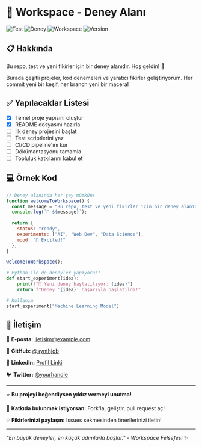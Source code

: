 # 🚀 Workspace - Deney Alanı

![Test](https://img.shields.io/badge/Test-Passing-brightgreen) ![Deney](https://img.shields.io/badge/Deney-Active-blue) ![Workspace](https://img.shields.io/badge/Workspace-Live-orange) ![Version](https://img.shields.io/badge/Version-1.0.0-purple)

## 📋 Hakkında

Bu repo, test ve yeni fikirler için bir deney alanıdır. Hoş geldin! 🎉

Burada çeşitli projeler, kod denemeleri ve yaratıcı fikirler geliştiriyorum. Her commit yeni bir keşif, her branch yeni bir macera!

## ✅ Yapılacaklar Listesi

- [x] Temel proje yapısını oluştur
- [x] README dosyasını hazırla
- [ ] İlk deney projesini başlat
- [ ] Test scriptlerini yaz
- [ ] CI/CD pipeline'ını kur
- [ ] Dökümantasyonu tamamla
- [ ] Topluluk katkılarını kabul et

## 💻 Örnek Kod

```javascript
// Deney alanında her şey mümkün!
function welcomeToWorkspace() {
  const message = "Bu repo, test ve yeni fikirler için bir deney alanıdır. Hoş geldin!";
  console.log(`🎯 ${message}`);
  
  return {
    status: "ready",
    experiments: ["AI", "Web Dev", "Data Science"],
    mood: "🚀 Excited!"
  };
}

welcomeToWorkspace();
```

```python
# Python ile de deneyler yapıyoruz!
def start_experiment(idea):
    print(f"🧪 Yeni deney başlatılıyor: {idea}")
    return f"Deney '{idea}' başarıyla başlatıldı!"

# Kullanım
start_experiment("Machine Learning Model")
```

## 🤝 İletişim

📧 **E-posta:** [iletisim@example.com](mailto:iletisim@example.com)

🐙 **GitHub:** [@synthjob](https://github.com/synthjob)

💼 **LinkedIn:** [Profil Linki](https://linkedin.com/in/yourprofile)

🐦 **Twitter:** [@yourhandle](https://twitter.com/yourhandle)

---

⭐ **Bu projeyi beğendiysen yıldız vermeyi unutma!**

🎯 **Katkıda bulunmak istiyorsan:** Fork'la, geliştir, pull request aç!

💡 **Fikirlerinizi paylaşın:** Issues sekmesinden önerilerinizi iletin!

---

*"En büyük deneyler, en küçük adımlarla başlar." - Workspace Felsefesi* ✨
